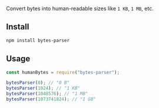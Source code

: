 
Convert bytes into human-readable sizes like `1 KB`, `1 MB`, etc.

## Install

```bash
npm install bytes-parser
```

## Usage

```js
const humanBytes = require("bytes-parser");

bytesParser(0); // "0 B"
bytesParser(1024); // "1 KB"
bytesParser(1048576); // "1 MB"
bytesParser(1073741824); // "1 GB"
```
